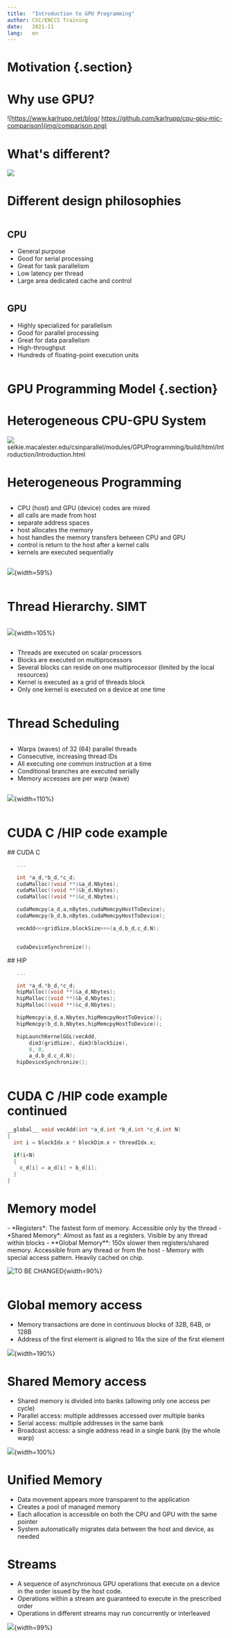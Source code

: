 ```yaml
---
title:  "Introduction to GPU Programming"
author: CSC/ENCCS Training
date:   2021-11
lang:   en
---
```



# Motivation {.section}

# Why use GPU?

![https://www.karlrupp.net/blog/ https://github.com/karlrupp/cpu-gpu-mic-comparison](img/comparison.png)


# What's different?

![](img/gpu-devotes-more-transistors-to-data-processing.png)

# Different design philosophies

<div class="column">
   
## CPU

- General purpose
- Good for serial processing
- Great for task parallelism
- Low latency per thread
- Large area dedicated cache and control


</div>

<div class="column">

## GPU

- Highly specialized for parallelism
- Good for parallel processing
- Great for data parallelism
- High-throughput
- Hundreds of floating-point execution units


</div>

# GPU Programming Model {.section}

# Heterogeneous CPU-GPU System

![](img/HardwareReview.png)
selkie.macalester.edu/csinparallel/modules/GPUProgramming/build/html/Introduction/Introduction.html

# Heterogeneous Programming

<div class="column">

- CPU (host) and GPU (device) codes are mixed
- all calls are made from host
- separate address spaces
- host allocates the memory
- host handles the memory transfers between CPU and GPU
- control is return to the host after a kernel calls
- kernels are executed sequentially

</div>

<div class="column">

![](img/heteprogra.jpeg){width=59%}

</div>

# Thread Hierarchy. SIMT

<div class="column">

![](img/ThreadExecution.jpg){width=105%}

</div>

<div class="column">

- Threads are executed on scalar processors
- Blocks are executed on multiprocessors
- Several blocks can reside on one multiprocessor (limited by the local resources)
- Kernel is executed as a grid of threads block
- Only one kernel is executed on a device at one time

</div>


# Thread Scheduling


<div class="column">

- Warps (waves) of 32 (64) parallel threads
- Consecutive, increasing thread IDs
- All executing one common instruction at a time
- Conditional  branches are executed serially
- Memory accesses are per warp (wave)

</div>

<div class="column">

![](img/Loom.jpeg){width=110%}

</div>

# CUDA C /HIP code example


<div class="column">
## CUDA C

```c
   ...

   int *a_d,*b_d,*c_d;
   cudaMalloc((void **)&a_d,Nbytes);
   cudaMalloc((void **)&b_d,Nbytes);
   cudaMalloc((void **)&c_d,Nbytes);

   cudaMemcpy(a_d,a,nBytes,cudaMemcpyHostToDevice);
   cudaMemcpy(b_d,b,nBytes,cudaMemcpyHostToDevice);

   vecAdd<<<gridSize,blockSize>>>(a_d,b_d,c_d,N);


   cudaDeviceSynchronize();

```

</div>

<div class="column">
## HIP

```c
   ...

   int *a_d,*b_d,*c_d;
   hipMalloc((void **)&a_d,Nbytes);
   hipMalloc((void **)&b_d,Nbytes);
   hipMalloc((void **)&c_d,Nbytes);

   hipMemcpy(a_d,a,Nbytes,hipMemcpyHostToDevice));
   hipMemcpy(b_d,b,Nbytes,hipMemcpyHostToDevice));

   hipLaunchKernelGGL(vecAdd,
       dim3(gridSize), dim3(blockSize),
       0, 0,
       a_d,b_d,c_d,N);
   hipDeviceSynchronize();

```

</div>

# CUDA C /HIP code example continued

```c
__global__ void vecAdd(int *a_d,int *b_d,int *c_d,int N)
{
  int i = blockIdx.x * blockDim.x + threadIdx.x;

  if(i<N)
  {
    c_d[i] = a_d[i] + b_d[i];
  }
}   
```

# Memory model
<div class="column">
- *Registers*: The fastest form of memory. Accessible only by the thread
- *Shared Memory*: Almost as fast as a registers. Visible by any thread within blocks
- **Global Memory**: 150x slower then registers/shared memory. Accessible from any thread or from the host
- Memory with special access pattern. Heavily cached on chip.
</div>

<div class="column">

![TO BE CHANGED](img/memsch.png){width=90%}

</div>

# Global memory access

- Memory transactions are done in continuous blocks of 32B, 64B, or 128B
- Address of the first element is aligned to 16x the size of the first element

![](img/coalesced.png){width=190%}

# Shared Memory access
- Shared memory is divided into banks (allowing only one access per cycle)
- Parallel access: multiple addresses accessed over multiple banks
- Serial access: multiple addresses in the same bank
- Broadcast access: a single address read in a single bank (by the whole warp)

![](img/shared_mem.png){width=100%}

# Unified Memory

- Data movement appears more transparent to the application
- Creates a pool of managed memory
- Each allocation is accessible on both the CPU and GPU with the same pointer
- System automatically migrates data between the host and device, as needed

# Streams
- A sequence of asynchronous GPU operations that execute on a device in the order issued by the host code.
- Operations within a stream are guaranteed to execute in the prescribed order
- Operations in different streams may run concurrently or interleaved

![](img/C2050Timeline.png){width=99%}
